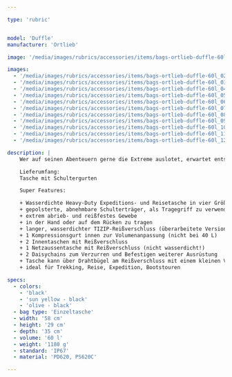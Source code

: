 ```yaml
---

type: 'rubric'


model: 'Duffle'
manufacturer: 'Ortlieb'

image: '/media/images/rubrics/accessories/items/bags-ortlieb-duffle-60l_01.jpg'

images:
  - '/media/images/rubrics/accessories/items/bags-ortlieb-duffle-60l_02.jpg'
  - '/media/images/rubrics/accessories/items/bags-ortlieb-duffle-60l_03.jpg'
  - '/media/images/rubrics/accessories/items/bags-ortlieb-duffle-60l_04.jpg'
  - '/media/images/rubrics/accessories/items/bags-ortlieb-duffle-60l_05.jpg'
  - '/media/images/rubrics/accessories/items/bags-ortlieb-duffle-60l_06.jpg'
  - '/media/images/rubrics/accessories/items/bags-ortlieb-duffle-60l_07.jpg'
  - '/media/images/rubrics/accessories/items/bags-ortlieb-duffle-60l_08.jpg'
  - '/media/images/rubrics/accessories/items/bags-ortlieb-duffle-60l_09.jpg'
  - '/media/images/rubrics/accessories/items/bags-ortlieb-duffle-60l_10.jpg'
  - '/media/images/rubrics/accessories/items/bags-ortlieb-duffle-60l_11.jpg'
  - '/media/images/rubrics/accessories/items/bags-ortlieb-duffle-60l_12.jpg'

description: |
    Wer auf seinen Abenteuern gerne die Extreme auslotet, erwartet entsprechendes Durchhaltevermögen auch von seinem Equipment. Die Duffle schließt Bekleidung & Co. wasserdicht ein und ist durch ihre bequem gepolsterten, auch als Tragegriffe verwendbaren Schultergurte schnell zum praktischen Rucksack umfunktionierbar. Der lange wasserdichte TIZIP-Reißverschluss (überarbeitete Version) ermöglicht schnellen Zugriff auf die Ausrüstung, deren Packmaß sich mit dem innenliegenden Kompressionsgurt (nicht bei Größe40L) zusätzlich verkleinern lässt. Ihr verstärkter Boden aus abriebfestem Cordura-Gewebe macht sie zum langlebigen Expeditionspartner. Mit einem separaten kleinen Kabelschloss (nicht im Lieferumfang enthalten) kann die Tasche verschlossen werden.

    Lieferumfang:
    Tasche mit Schultergurten

    Super Features:

    + Wasserdichte Heavy-Duty Expeditions- und Reisetasche in vier Größen mit Rucksackfunktion
    + gepolsterte, abnehmbare Schulterträger, als Tragegriff zu verwenden
    + extrem abrieb- und reißfestes Gewebe
    + in der Hand oder auf dem Rücken zu tragen
    + langer, wasserdichter TIZIP-Reißverschluss (überarbeitete Version) ermöglicht große Öffnung für leichten Zugriff
    + 1 Kompressionsgurt innen zur Volumenanpassung (nicht bei 40 L)
    + 2 Innentaschen mit Reißverschluss
    + 1 Netzaussentasche mit Reißverschluss (nicht wasserdicht!)
    + 2 Daisychains zum Verzurren und Befestigen weiterer Ausrüstung
    + Tasche kann über Drahtbügel am Reißverschluss mit einem kleinen Vorhängeschloss (nicht enthalten) abgesperrt werden
    + ideal für Trekking, Reise, Expedition, Bootstouren

specs:
  - colors:
    - 'black'
    - 'sun yellow - black'
    - 'olive - black'
  - bag type: 'Einzeltasche'
  - width: '58 cm'
  - height: '29 cm'
  - depth: '35 cm'
  - volume: '60 l'
  - weight: '1180 g'
  - standard: 'IP67'
  - material: 'PD620, PS620C'

---
```

